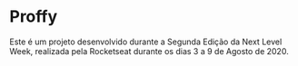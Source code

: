 # Proffy
 Este é um projeto desenvolvido durante a Segunda Edição da Next Level Week, realizada pela Rocketseat durante os dias 3 a 9 de Agosto de 2020.
